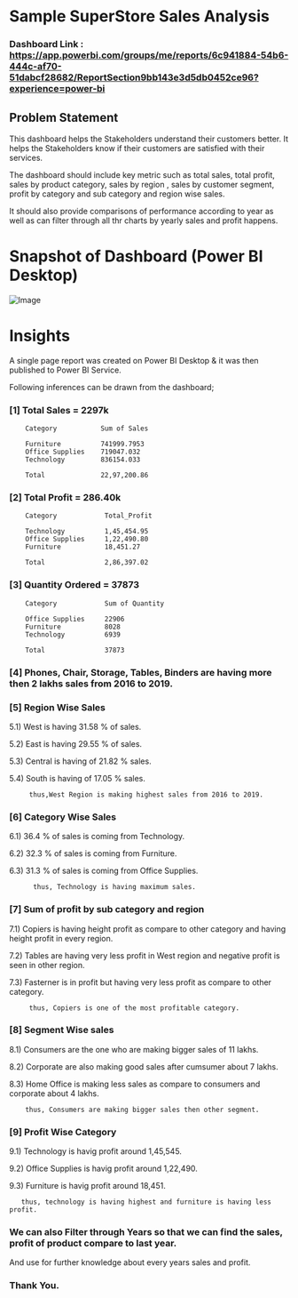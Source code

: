 

# Sample SuperStore Sales Analysis

### Dashboard Link : https://app.powerbi.com/groups/me/reports/6c941884-54b6-444c-af70-51dabcf28682/ReportSection9bb143e3d5db0452ce96?experience=power-bi

## Problem Statement

This dashboard helps the Stakeholders understand their customers better. It helps the Stakeholders know if their customers are satisfied with their services. 

The dashboard should include key metric such as total sales, total profit, sales by product category, sales by region , sales by customer segment, profit by category and sub category and region wise sales.

It should also provide comparisons of performance according to year as well as can filter through all thr charts by yearly sales and profit happens.

# Snapshot of Dashboard (Power BI Desktop)

 
![Image](https://github.com/user-attachments/assets/00500d9f-a15b-4cae-937e-9e8a0c14b5a2)
# Insights

A single page report was created on Power BI Desktop & it was then published to Power BI Service.

Following inferences can be drawn from the dashboard;

### [1] Total Sales = 2297k
        Category	       Sum of Sales

        Furniture	       741999.7953
        Office Supplies    719047.032
        Technology	       836154.033

        Total              22,97,200.86

### [2] Total Profit = 286.40k

        Category	        Total_Profit

        Technology	        1,45,454.95
        Office Supplies 	1,22,490.80
        Furniture	        18,451.27

        Total	            2,86,397.02

  
  ### [3] Quantity Ordered = 37873

        Category	        Sum of Quantity	

        Office Supplies	    22906	
        Furniture	        8028	
        Technology	        6939	

        Total 	            37873	
                        

  
 ### [4] Phones, Chair, Storage, Tables, Binders are having more then 2 lakhs sales from 2016 to 2019.


 ### [5] Region Wise Sales 

 5.1) West is having 31.58 % of sales.
 
 5.2) East is having 29.55 % of sales.
 
 5.3) Central is having of 21.82 % sales.

 5.4) South is having of 17.05 % sales.

         thus,West Region is making highest sales from 2016 to 2019.
         
 
 ### [6] Category Wise Sales
 
 6.1) 36.4 % of sales is coming from Technology.
 
 6.2) 32.3 % of sales is coming from Furniture.
 
 6.3) 31.3 % of sales is coming from Office Supplies.
 
          thus, Technology is having maximum sales.
 
  ### [7] Sum of profit by sub category and region
 
 7.1) Copiers is having height profit as compare to other category and having height profit in every region.
 
 7.2) Tables are having very less profit in West region and negative profit is seen in other region.
 
 7.3) Fasterner is in profit but having very less profit as compare to other category.
 
         thus, Copiers is one of the most profitable category.

 ### [8] Segment Wise sales 

 8.1) Consumers are the one who are making bigger sales of 11 lakhs.
 
 8.2) Corporate are also making good sales after cumsumer about 7 lakhs.
 
 8.3) Home Office is making less sales as compare to consumers and corporate about 4 lakhs.
 
 
        thus, Consumers are making bigger sales then other segment.
         
### [9] Profit Wise Category

9.1) Technology is havig profit around 1,45,545.

9.2) Office Supplies is havig profit around 1,22,490.

9.3) Furniture is havig profit around 18,451.
       
       thus, technology is having highest and furniture is having less profit.

### We can also Filter through Years so that we can find the sales, profit of product compare to last year.

And use for further knowledge about every years sales and profit.


### Thank You.
